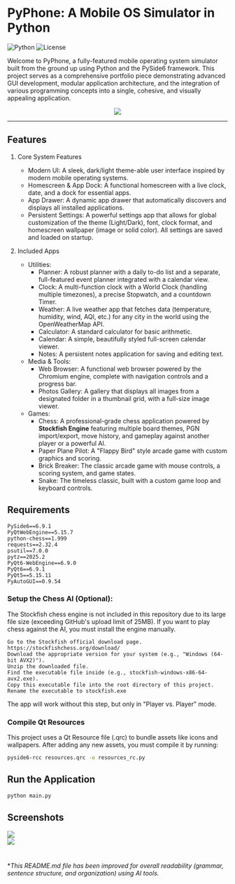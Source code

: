 # PyPhone: A Mobile OS Simulator in Python

![Python](https://img.shields.io/badge/Python-3.10-blue.svg)
![License](https://img.shields.io/badge/License-MIT-green.svg)

Welcome to PyPhone, a fully-featured mobile operating system simulator built from the ground up using Python and the PySide6 framework. This project serves as a comprehensive portfolio piece demonstrating advanced GUI development, modular application architecture, and the integration of various programming concepts into a single, cohesive, and visually appealing application.

<p align="center">
<img src="https://github.com/user-attachments/assets/c0228828-e18e-40c9-a379-9291bd9e48c7" />
</p>

---

## Features
1. Core System Features
   - Modern UI: A sleek, dark/light theme-able user interface inspired by modern mobile operating systems.
   - Homescreen & App Dock: A functional homescreen with a live clock, date, and a dock for essential apps.
   - App Drawer: A dynamic app drawer that automatically discovers and displays all installed applications.
   - Persistent Settings: A powerful settings app that allows for global customization of the theme (Light/Dark), font, clock format, and homescreen wallpaper (image or solid color). All settings are saved and loaded on startup.

2. Included Apps
   - Utilities:
       - Planner: A robust planner with a daily to-do list and a separate, full-featured event planner integrated with a calendar view.
       - Clock: A multi-function clock with a World Clock (handling multiple timezones), a precise Stopwatch, and a countdown Timer.
       - Weather: A live weather app that fetches data (temperature, humidity, wind, AQI, etc.) for any city in the world using the OpenWeatherMap API.
       - Calculator: A standard calculator for basic arithmetic.
       - Calendar: A simple, beautifully styled full-screen calendar viewer.
       - Notes: A persistent notes application for saving and editing text.
   - Media & Tools:
       - Web Browser: A functional web browser powered by the Chromium engine, complete with navigation controls and a progress bar.
       - Photos Gallery: A gallery that displays all images from a designated folder in a thumbnail grid, with a full-size image viewer.
   - Games:
       - Chess: A professional-grade chess application powered by **Stockfish Engine** featuring multiple board themes, PGN import/export, move history, and gameplay against another player or a powerful AI.
       - Paper Plane Pilot: A "Flappy Bird" style arcade game with custom graphics and scoring.
       - Brick Breaker: The classic arcade game with mouse controls, a scoring system, and game states.
       - Snake: The timeless classic, built with a custom game loop and keyboard controls.

## Requirements
```
PySide6==6.9.1
PyQtWebEngine==5.15.7
python-chess==1.999
requests==2.32.4
psutil==7.0.0
pytz==2025.2
PyQt6-WebEngine==6.9.0
PyQt6==6.9.1
PyQt5==5.15.11
PyAutoGUI==0.9.54
```

### Setup the Chess AI (Optional): 
The Stockfish chess engine is not included in this repository due to its large file size (exceeding GitHub's upload limit of 25MB). If you want to play chess against the AI, you must install the engine manually.
```
Go to the Stockfish official download page. https://stockfishchess.org/download/
Download the appropriate version for your system (e.g., "Windows (64-bit AVX2)").
Unzip the downloaded file.
Find the executable file inside (e.g., stockfish-windows-x86-64-avx2.exe).
Copy this executable file into the root directory of this project.
Rename the executable to stockfish.exe
```
The app will work without this step, but only in "Player vs. Player" mode.

### Compile Qt Resources
This project uses a Qt Resource file (.qrc) to bundle assets like icons and wallpapers. After adding any new assets, you must compile it by running:
```bash
pyside6-rcc resources.qrc -o resources_rc.py
```

## Run the Application
```bash
python main.py
```

## Screenshots

<img src="https://github.com/user-attachments/assets/72008175-30c9-407d-a35f-2871154bf0b1" />
<br>
<img src="https://github.com/user-attachments/assets/c2a3e6ab-cce5-4723-8faa-fc33b39e2047" />

<h1></h1>

**This README.md file has been improved for overall readability (grammar, sentence structure, and organization) using AI tools.*
